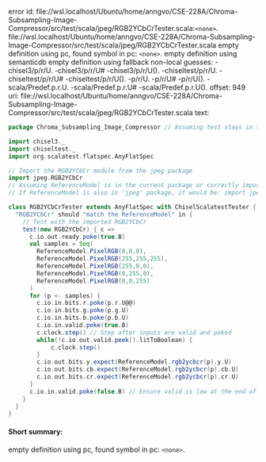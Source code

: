 error id: file://wsl.localhost/Ubuntu/home/anngvo/CSE-228A/Chroma-Subsampling-Image-Compressor/src/test/scala/jpeg/RGB2YCbCrTester.scala:`<none>`.
file://wsl.localhost/Ubuntu/home/anngvo/CSE-228A/Chroma-Subsampling-Image-Compressor/src/test/scala/jpeg/RGB2YCbCrTester.scala
empty definition using pc, found symbol in pc: `<none>`.
empty definition using semanticdb
empty definition using fallback
non-local guesses:
	 -chisel3/p/r/U.
	 -chisel3/p/r/U#
	 -chisel3/p/r/U().
	 -chiseltest/p/r/U.
	 -chiseltest/p/r/U#
	 -chiseltest/p/r/U().
	 -p/r/U.
	 -p/r/U#
	 -p/r/U().
	 -scala/Predef.p.r.U.
	 -scala/Predef.p.r.U#
	 -scala/Predef.p.r.U().
offset: 949
uri: file://wsl.localhost/Ubuntu/home/anngvo/CSE-228A/Chroma-Subsampling-Image-Compressor/src/test/scala/jpeg/RGB2YCbCrTester.scala
text:
```scala
package Chroma_Subsampling_Image_Compressor // Assuming test stays in this package

import chisel3._
import chiseltest._
import org.scalatest.flatspec.AnyFlatSpec

// Import the RGB2YCbCr module from the jpeg package
import jpeg.RGB2YCbCr
// Assuming ReferenceModel is in the current package or correctly imported if elsewhere
// If ReferenceModel is also in 'jpeg' package, it would be: import jpeg.ReferenceModel

class RGB2YCbCrTester extends AnyFlatSpec with ChiselScalatestTester {
  "RGB2YCbCr" should "match the ReferenceModel" in {
    // Test with the imported RGB2YCbCr
    test(new RGB2YCbCr) { c =>
      c.io.out.ready.poke(true.B)
      val samples = Seq(
        ReferenceModel.PixelRGB(0,0,0),
        ReferenceModel.PixelRGB(255,255,255),
        ReferenceModel.PixelRGB(255,0,0),
        ReferenceModel.PixelRGB(0,255,0),
        ReferenceModel.PixelRGB(0,0,255)
      )
      for (p <- samples) {
        c.io.in.bits.r.poke(p.r.U@@)
        c.io.in.bits.g.poke(p.g.U)
        c.io.in.bits.b.poke(p.b.U)
        c.io.in.valid.poke(true.B)
        c.clock.step() // Step after inputs are valid and poked
        while(!c.io.out.valid.peek().litToBoolean) {
            c.clock.step()
        }
        c.io.out.bits.y.expect(ReferenceModel.rgb2ycbcr(p).y.U)
        c.io.out.bits.cb.expect(ReferenceModel.rgb2ycbcr(p).cb.U)
        c.io.out.bits.cr.expect(ReferenceModel.rgb2ycbcr(p).cr.U)
      }
      c.io.in.valid.poke(false.B) // Ensure valid is low at the end of the loop
    }
  }
}

```


#### Short summary: 

empty definition using pc, found symbol in pc: `<none>`.